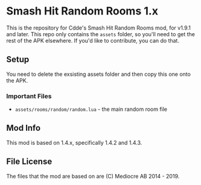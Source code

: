 # Smash Hit Random Rooms 1.x

This is the repository for Cdde's Smash Hit Random Rooms mod, for v1.9.1 and later. This repo only contains the `assets` folder, so you'll need to get the rest of the APK elsewhere. If you'd like to contribute, you can do that.

## Setup

You need to delete the exsisting assets folder and then copy this one onto the APK.

### Important Files

* `assets/rooms/random/random.lua` - the main random room file

## Mod Info

This mod is based on 1.4.x, specifically 1.4.2 and 1.4.3.

## File License

The files that the mod are based on are (C) Mediocre AB 2014 - 2019.
